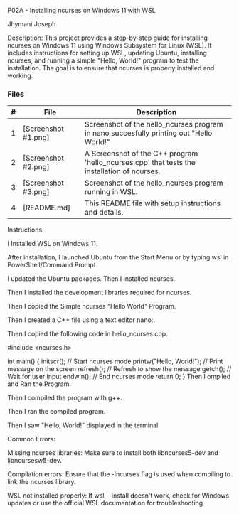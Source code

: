 P02A - Installing ncurses on Windows 11 with WSL

Jhymani Joseph

Description:
This project provides a step-by-step guide for installing ncurses on Windows 11 using Windows Subsystem for Linux (WSL). It includes instructions for setting up WSL, updating Ubuntu, installing ncurses, and running a simple "Hello, World!" program to test the installation. The goal is to ensure that ncurses is properly installed and working.

### Files

|   #   | File            | Description                                        |
| :---: | --------------- | -------------------------------------------------- |
|   1   | [Screenshot #1.png] |Screenshot of the hello_ncurses program in nano succesfully printing out "Hello World!" |
|   2   | [Screenshot #2.png] |A Screenshot of the C++ program 'hello_ncurses.cpp' that tests the installation of ncurses. |
|   3   | [Screenshot #3.png] |Screenshot of the hello_ncurses program running in WSL. |
|   4   | [README.md] |This README file with setup instructions and details.|



Instructions

I Installed WSL on Windows 11.

After installation, I launched Ubuntu from the Start Menu or by typing wsl in PowerShell/Command Prompt.

I updated the Ubuntu packages.
Then I installed ncurses.

Then I installed the development libraries required for ncurses.

Then I copied the Simple ncurses "Hello World" Program.

Then I created a C++ file using a text editor nano:.

Then I copied  the following code in hello_ncurses.cpp.

#include <ncurses.h>

int main() {
    initscr();            // Start ncurses mode
    printw("Hello, World!"); // Print message on the screen
    refresh();            // Refresh to show the message
    getch();              // Wait for user input
    endwin();             // End ncurses mode
    return 0;
}
Then I ompiled and Ran the Program.

Then I compiled the program with g++.

Then I ran the compiled program.

Then I saw "Hello, World!" displayed in the terminal.

Common Errors:

Missing ncurses libraries: Make sure to install both libncurses5-dev and libncursesw5-dev.

Compilation errors: Ensure that the -lncurses flag is used when compiling to link the ncurses library.

WSL not installed properly: If wsl --install doesn't work, check for Windows updates or use the official WSL documentation for troubleshooting

